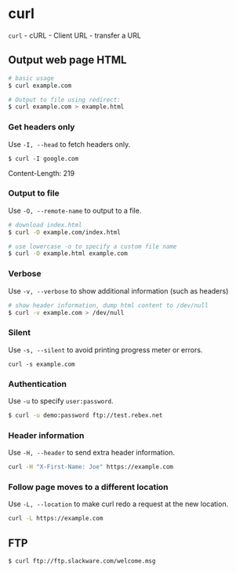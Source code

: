 # curl

`curl` - cURL - Client URL - transfer a URL

## Output web page HTML
```bash
# basic usage
$ curl example.com

# Output to file using redirect:
$ curl example.com > example.html
```

### Get headers only
Use `-I, --head` to fetch headers only.
```
$ curl -I google.com
```
Content-Length: 219

### Output to file
Use `-O, --remote-name` to output to a file.
```bash
# download index.html
$ curl -O example.com/index.html

# use lowercase -o to specify a custom file name
$ curl -O example.html example.com
```

### Verbose
Use `-v, --verbose` to show additional information (such as headers)

```bash
# show header information, dump html content to /dev/null
$ curl -v example.com > /dev/null
```

### Silent
Use `-s, --silent` to avoid printing progress meter or errors.
```
curl -s example.com
```

### Authentication
Use `-u` to specify `user:password`.
```bash
$ curl -u demo:password ftp://test.rebex.net
```

### Header information
Use `-H, --header` to send extra header information.
```bash
curl -H "X-First-Name: Joe" https://example.com
```

### Follow page moves to a different location
Use `-L, --location` to make curl redo a request at the new location.

```bash
curl -L https://example.com
```

## FTP

```bash
$ curl ftp://ftp.slackware.com/welcome.msg
```
